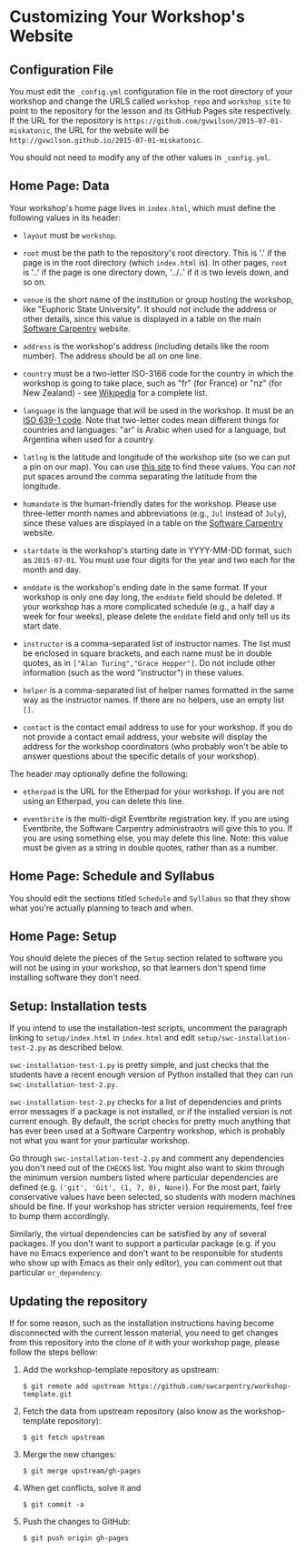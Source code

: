 # Customizing Your Workshop's Website

## Configuration File

You must edit the `_config.yml` configuration file in the root directory of your workshop
and change the URLS called `workshop_repo` and `workshop_site`
to point to the repository for the lesson and its GitHub Pages site respectively.
If the URL for the repository is `https://github.com/gvwilson/2015-07-01-miskatonic`,
the URL for the website will be `http://gvwilson.github.io/2015-07-01-miskatonic`.

You should not need to modify any of the other values in `_config.yml`.

## Home Page: Data

Your workshop's home page lives in `index.html`,
which must define the following values in its header:

*   `layout` must be `workshop`.

*   `root` must be the path to the repository's root directory.  This is
    '.' if the page is in the root directory (which `index.html` is).
    In other pages, `root` is '..' if the page is one directory down,
    '../..' if it is two levels down, and so on.

*   `venue` is the short name of the institution or group hosting the
    workshop, like "Euphoric State University".  It should *not*
    include the address or other details, since this value is
    displayed in a table on the main
    [Software Carpentry](http://software-carpentry.org) website.

*   `address` is the workshop's address (including details like the
    room number). The address should be all on one line.

*   `country` must be a two-letter ISO-3166 code for the country in
    which the workshop is going to take place, such as "fr" (for
    France) or "nz" (for New Zealand) - see [Wikipedia](https://en.wikipedia.org/wiki/ISO_3166-1_alpha-2#Officially_assigned_code_elements)
    for a complete list.

*   `language` is the language that will be used in the workshop.
    It must be an [ISO 639-1 code](https://en.wikipedia.org/wiki/List_of_ISO_639-1_codes).
    Note that two-letter codes mean different things for countries
    and languages: "ar" is Arabic when used for a language, but
    Argentina when used for a country.

*   `latlng` is the latitude and longitude of the workshop site (so we
    can put a pin on our map).  You can use
    [this site](http://itouchmap.com/latlong.html) to find these
    values.  You can *not* put spaces around the comma separating the
    latitude from the longitude.

*   `humandate` is the human-friendly dates for the workshop.  Please
    use three-letter month names and abbreviations (e.g., `Jul`
    instead of `July`), since these values are displayed in a table on
    the [Software Carpentry](http://software-carpentry.org) website.

*   `startdate` is the workshop's starting date in YYYY-MM-DD format,
    such as `2015-07-01`.  You must use four digits for the year and
    two each for the month and day.

*   `enddate` is the workshop's ending date in the same format.  If your
    workshop is only one day long, the `enddate` field should be deleted.
    If your workshop has a more complicated schedule (e.g., a half day a
    week for four weeks), please delete the `enddate` field and only tell
    us its start date.

*   `instructor` is a comma-separated list of instructor names.  The
    list must be enclosed in square brackets, and each name must be in
    double quotes, as in `["Alan Turing","Grace Hopper"]`.  Do not
    include other information (such as the word "instructor") in these
    values.

*   `helper` is a comma-separated list of helper names formatted in the
    same way as the instructor names.  If there are no helpers, use an
    empty list `[]`.

*   `contact` is the contact email address to use for your workshop.
    If you do not provide a contact email address, your website will
    display the address for the workshop coordinators (who probably
    won't be able to answer questions about the specific details of
    your workshop).

The header may optionally define the following:

*   `etherpad` is the URL for the Etherpad for your workshop.  If you are
    not using an Etherpad, you can delete this line.

*   `eventbrite` is the multi-digit Eventbrite registration key.  If you
    are using Eventbrite, the Software Carpentry administraotrs will
    give this to you.  If you are using something else, you may delete
    this line.  Note: this value must be given as a string in double
    quotes, rather than as a number.

## Home Page: Schedule and Syllabus

You should edit the sections titled `Schedule` and `Syllabus`
so that they show what you're actually planning to teach and when.

## Home Page: Setup

You should delete the pieces of the `Setup` section
related to software you will not be using in your workshop,
so that learners don't spend time installing software they don't need.

## Setup: Installation tests

If you intend to use the installation-test scripts,
uncomment the paragraph linking to `setup/index.html` in `index.html`
and edit `setup/swc-installation-test-2.py` as described below.

`swc-installation-test-1.py` is pretty simple, and just checks that
the students have a recent enough version of Python installed that
they can run `swc-installation-test-2.py`.

`swc-installation-test-2.py`
checks for a list of dependencies and prints error messages if a
package is not installed, or if the installed version is not current
enough.  By default, the script checks for pretty much anything that
has ever been used at a Software Carpentry workshop, which is probably
not what you want for your particular workshop.

Go through `swc-installation-test-2.py` and
comment any dependencies you don't need out of the `CHECKS` list.  You
might also want to skim through the minimum version numbers listed
where particular dependencies are defined (e.g. `('git', 'Git', (1, 7,
0), None)`).  For the most part, fairly conservative values have been
selected, so students with modern machines should be fine.  If your
workshop has stricter version requirements, feel free to bump them
accordingly.

Similarly, the virtual dependencies can be satisfied by any of several
packages.  If you don't want to support a particular package (e.g. if
you have no Emacs experience and don't want to be responsible for
students who show up with Emacs as their only editor), you can comment
out that particular `or_dependency`.

## Updating the repository

If for some reason,
such as the installation instructions having become disconnected
with the current lesson material,
you need to get changes from this repository
into the clone of it with your workshop page,
please follow the steps bellow:

1.  Add the workshop-template repository as upstream:

        $ git remote add upstream https://github.com/swcarpentry/workshop-template.git

2.  Fetch the data from upstream repository (also know as the workshop-template
    repository):

        $ git fetch upstream

3.  Merge the new changes:

        $ git merge upstream/gh-pages

4.  When get conflicts, solve it and

        $ git commit -a

5.  Push the changes to GitHub:

        $ git push origin gh-pages
